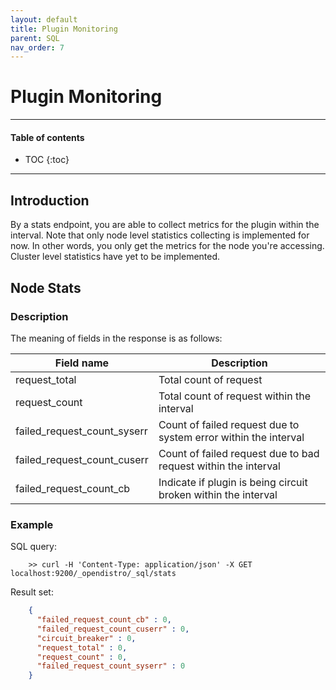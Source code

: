 ```yaml
---
layout: default
title: Plugin Monitoring
parent: SQL
nav_order: 7
---
```


# Plugin Monitoring

---

#### Table of contents
- TOC
{:toc}


---

## Introduction

By a stats endpoint, you are able to collect metrics for the plugin
within the interval. Note that only node level statistics collecting is
implemented for now. In other words, you only get the metrics for the
node you're accessing. Cluster level statistics have yet to be
implemented.

## Node Stats

### Description

The meaning of fields in the response is as follows:

|                 Field name|                                                    Description|
| ------------------------- | ------------------------------------------------------------- |
|              request_total|                                         Total count of request|
|              request_count|                     Total count of request within the interval|
|failed_request_count_syserr|Count of failed request due to system error within the interval|
|failed_request_count_cuserr| Count of failed request due to bad request within the interval|
|    failed_request_count_cb| Indicate if plugin is being circuit broken within the interval|


### Example

SQL query:

```console
    >> curl -H 'Content-Type: application/json' -X GET localhost:9200/_opendistro/_sql/stats
```

Result set:

```json
    {
      "failed_request_count_cb" : 0,
      "failed_request_count_cuserr" : 0,
      "circuit_breaker" : 0,
      "request_total" : 0,
      "request_count" : 0,
      "failed_request_count_syserr" : 0
    }
```
